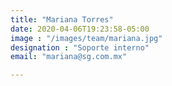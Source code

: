 ```yaml
---
title: "Mariana Torres"
date: 2020-04-06T19:23:58-05:00
image : "/images/team/mariana.jpg"
designation : "Soporte interno"
email: "mariana@sg.com.mx"

---
```


